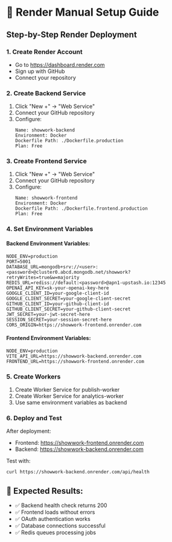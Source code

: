 # 🚀 Render Manual Setup Guide

## Step-by-Step Render Deployment

### 1. Create Render Account
- Go to https://dashboard.render.com
- Sign up with GitHub
- Connect your repository

### 2. Create Backend Service
1. Click "New +" → "Web Service"
2. Connect your GitHub repository
3. Configure:
   ```
   Name: showwork-backend
   Environment: Docker
   Dockerfile Path: ./Dockerfile.production
   Plan: Free
   ```

### 3. Create Frontend Service
1. Click "New +" → "Web Service"
2. Connect your GitHub repository
3. Configure:
   ```
   Name: showwork-frontend
   Environment: Docker
   Dockerfile Path: ./Dockerfile.frontend.production
   Plan: Free
   ```

### 4. Set Environment Variables

#### Backend Environment Variables:
```
NODE_ENV=production
PORT=5001
DATABASE_URL=mongodb+srv://<user>:<password>@cluster0.abcd.mongodb.net/showwork?retryWrites=true&w=majority
REDIS_URL=rediss://default:<password>@apn1-upstash.io:12345
OPENAI_API_KEY=sk-your-openai-key-here
GOOGLE_CLIENT_ID=your-google-client-id
GOOGLE_CLIENT_SECRET=your-google-client-secret
GITHUB_CLIENT_ID=your-github-client-id
GITHUB_CLIENT_SECRET=your-github-client-secret
JWT_SECRET=your-jwt-secret-here
SESSION_SECRET=your-session-secret-here
CORS_ORIGIN=https://showwork-frontend.onrender.com
```

#### Frontend Environment Variables:
```
NODE_ENV=production
VITE_API_URL=https://showwork-backend.onrender.com
FRONTEND_URL=https://showwork-frontend.onrender.com
```

### 5. Create Workers
1. Create Worker Service for publish-worker
2. Create Worker Service for analytics-worker
3. Use same environment variables as backend

### 6. Deploy and Test
After deployment:
- Frontend: https://showwork-frontend.onrender.com
- Backend: https://showwork-backend.onrender.com

Test with:
```bash
curl https://showwork-backend.onrender.com/api/health
```

## 🎯 Expected Results:
- ✅ Backend health check returns 200
- ✅ Frontend loads without errors
- ✅ OAuth authentication works
- ✅ Database connections successful
- ✅ Redis queues processing jobs
